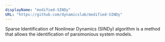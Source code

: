 ```yaml
---
displayName: "modified-SINDy"
URL: "https://github.com/dynamicslab/modified-SINDy"
---
```


Sparse Identification of Nonlinear Dynamics (SINDy) algorithm is a  method that allows the identification of parsimonious system models. 